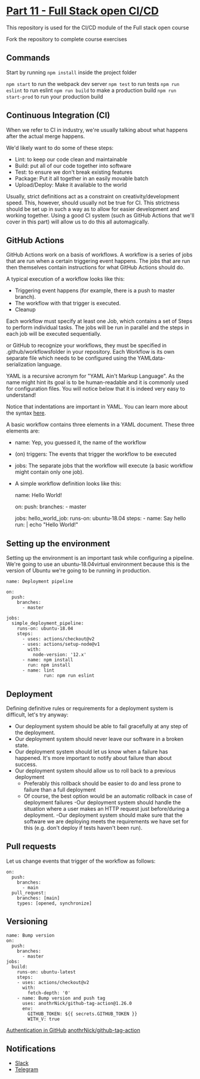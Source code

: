 # [Part 11 - Full Stack open CI/CD](https://fullstackopen.com/en/part11/introduction_to_ci_cd)

This repository is used for the CI/CD module of the Full stack open course

Fork the repository to complete course exercises

## Commands

Start by running `npm install` inside the project folder

`npm start` to run the webpack dev server
`npm test` to run tests
`npm run eslint` to run eslint
`npm run build` to make a production build
`npm run start-prod` to run your production build

## Continuous Integration (CI)

When we refer to CI in industry, we're usually talking about what happens after the actual merge happens.

We'd likely want to do some of these steps:


- Lint: to keep our code clean and maintainable
- Build: put all of our code together into software
- Test: to ensure we don't break existing features
- Package: Put it all together in an easily movable batch
- Upload/Deploy: Make it available to the world

Usually, strict definitions act as a constraint on creativity/development speed. This, however, should usually not be true for CI. This strictness should be set up in such a way as to allow for easier development and working together. Using a good CI system (such as GitHub Actions that we'll cover in this part) will allow us to do this all automagically.

## GitHub Actions

GitHub Actions work on a basis of workflows. A workflow is a series of jobs that are run when a certain triggering event happens. The jobs that are run then themselves contain instructions for what GitHub Actions should do.

A typical execution of a workflow looks like this:

- Triggering event happens (for example, there is a push to master branch).
- The workflow with that trigger is executed.
- Cleanup

Each workflow must specify at least one Job, which contains a set of Steps to perform individual tasks. The jobs will be run in parallel and the steps in each job will be executed sequentially.

or GitHub to recognize your workflows, they must be specified in .github/workflowsfolder in your repository. Each Workflow is its own separate file which needs to be configured using the YAMLdata-serialization language.

YAML is a recursive acronym for "YAML Ain't Markup Language". As the name might hint its goal is to be human-readable and it is commonly used for configuration files. You will notice below that it is indeed very easy to understand!

Notice that indentations are important in YAML. You can learn more about the syntax [here](https://docs.ansible.com/ansible/latest/reference_appendices/YAMLSyntax.html).

A basic workflow contains three elements in a YAML document. These three elements are:

- name: Yep, you guessed it, the name of the workflow
- (on) triggers: The events that trigger the workflow to be executed
- jobs: The separate jobs that the workflow will execute (a basic workflow might contain only one job).
- A simple workflow definition looks like this:

    name: Hello World!

    on:
      push:
        branches:
          - master

    jobs:
      hello_world_job:
        runs-on: ubuntu-18.04
        steps:
          - name: Say hello
            run: |
              echo "Hello World!"

## Setting up the environment

Setting up the environment is an important task while configuring a pipeline. We're going to use an ubuntu-18.04virtual environment because this is the version of Ubuntu we're going to be running in production.

    name: Deployment pipeline

    on:
      push:
        branches:
          - master

    jobs:
      simple_deployment_pipeline:
        runs-on: ubuntu-18.04
        steps:
          - uses: actions/checkout@v2
          - uses: actions/setup-node@v1
            with:
              node-version: '12.x'
          - name: npm install
            run: npm install
          - name: lint
                  run: npm run eslint

## Deployment

Defining definitive rules or requirements for a deployment system is difficult, let's try anyway:

- Our deployment system should be able to fail gracefully at any step of the deployment.
- Our deployment system should never leave our software in a broken state.
- Our deployment system should let us know when a failure has happened. It's more important to notify about failure than about success.
- Our deployment system should allow us to roll back to a previous deployment
  - Preferably this rollback should be easier to do and less prone to failure than a full deployment
  - Of course, the best option would be an automatic rollback in case of deployment failures
-Our deployment system should handle the situation where a user makes an HTTP request just before/during a deployment.
-Our deployment system should make sure that the software we are deploying meets the requirements we have set for this (e.g. don't deploy if tests haven't been run).

## Pull requests

Let us change events that trigger of the workflow as follows:

    on:
      push:
        branches:
          - main
      pull_request:
        branches: [main]
        types: [opened, synchronize]


## Versioning

    name: Bump version
    on:
      push:
        branches:
          - master
    jobs:
      build:
        runs-on: ubuntu-latest
        steps:
        - uses: actions/checkout@v2
          with:
            fetch-depth: '0'
        - name: Bump version and push tag
          uses: anothrNick/github-tag-action@1.26.0
          env:
            GITHUB_TOKEN: ${{ secrets.GITHUB_TOKEN }}
            WITH_V: true

[Authentication in GitHub](https://docs.github.com/en/actions/reference/authentication-in-a-workflow)
[anothrNick/github-tag-action](https://github.com/anothrNick/github-tag-action)


## Notifications

- [Slack](https://fullstackopen.com/en/part11/expanding_further#exercise-11-19)
- [Telegram](https://fullstackopen.com/en/part11/expanding_further#exercise-11-19-alternative-version-for-telegram)

















